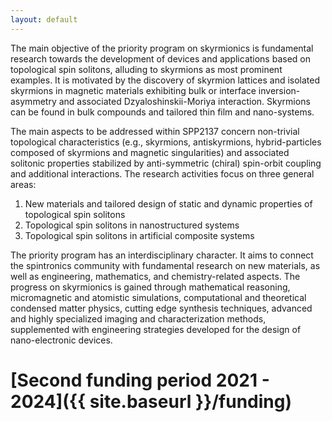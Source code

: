 ```yaml
---
layout: default
---
```


The main objective of the priority program on skyrmionics is fundamental research towards the development of devices and applications based on topological spin solitons, alluding to skyrmions as most prominent examples. It is motivated by the discovery of skyrmion lattices and isolated skyrmions in magnetic materials exhibiting bulk or interface inversion-asymmetry and associated Dzyaloshinskii-Moriya interaction. Skyrmions can be found in bulk compounds and tailored thin film and nano-systems.

<p></p>
The main aspects to be addressed within SPP2137 concern non-trivial topological characteristics (e.g., skyrmions, antiskyrmions, hybrid-particles composed of skyrmions and magnetic singularities) and associated solitonic properties stabilized by anti-symmetric (chiral) spin-orbit coupling and additional interactions.
The research activities focus on three general areas:
<ol>
<li> New materials and tailored design of static and dynamic properties of topological spin solitons </li>
<li> Topological spin solitons in nanostructured systems </li>
<li> Topological spin solitons in artificial composite systems </li>
</ol>

The priority program has an interdisciplinary character. It aims to connect the spintronics community with fundamental research on new materials, as well as engineering, mathematics, and chemistry-related aspects. The progress on skyrmionics is gained through mathematical reasoning, micromagnetic and atomistic simulations, computational and theoretical condensed matter physics, cutting edge synthesis techniques, advanced and highly specialized imaging and characterization methods, supplemented with engineering strategies developed for the design of nano-electronic devices.

# [Second funding period 2021 - 2024]({{ site.baseurl }}/funding)
